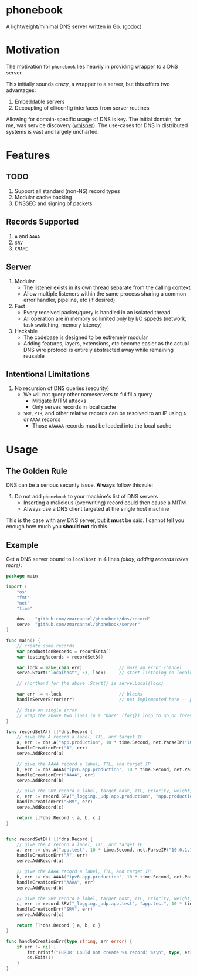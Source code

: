 phonebook
=========

A lightweight/minimal DNS server written in Go. [(godoc)](http://godoc.org/github.com/zmarcantel/phonebook)


Motivation
==========

The motivation for `phonebook` lies heavily in providing wrapper to a DNS server.

This initially sounds crazy, a wrapper to a server, but this offers two advantages:

1. Embeddable servers
2. Decoupling of cli/config interfaces from server routines

Allowing for domain-specific usage of DNS is key. The initial domain, for me, was service discovery ([whisper](https://gtihub.com/zmarcantel/whisper)). The use-cases for DNS in distributed systems is vast and largely uncharted.


Features
========

TODO
----

1. Support all standard (non-NS) record types
2. Modular cache backing
3. DNSSEC and signing of packets


Records Supported
-----------------

1. `A` and `AAAA`
2. `SRV`
3. `CNAME`


Server
------

1. Modular
    * The listener exists in its own thread separate from the calling context
    * Allow multiple listeners within the same process sharing a common error handler, pipeline, etc (if desired)
2. Fast
    * Every received packet/query is handled in an isolated thread
    * All operation are in memory so limited only by I/O sppeds (network, task switching, memory latency)
3. Hackable
    * The codebase is designed to be extremely modular
    * Adding features, layers, extensions, etc become easier as the actual DNS wire protocol is entirely abstracted away while remaining reusable


Intentional Limitations
-----------------------

1. No recursion of DNS queries (security)
    * We will not query other nameservers to fullfil a query
        * Mitigate MITM attacks
        * Only serves records in local cache
    * `SRV`, `PTR`, and other relative records can be resolved to an IP using `A` or `AAAA` records
        * Those `A`/`AAAA` records must be loaded into the local cache


Usage
=====

The Golden Rule
---------------

DNS can be a serious security issue. __Always__ follow this rule:

1. Do not add `phonebook` to your machine's list of DNS servers
    * Inserting a malicious (overwriting) record could then cause a MITM
    * Always use a DNS client targeted at the single host machine

This is the case with any DNS server, but it __must__ be said. I cannot tell you enough how much you __should not__ do this.


Example
-------

Get a DNS server bound to `localhost` in 4 lines _(okay, adding records takes more)_:

````go
package main

import (
    "os"
    "fmt"
    "net"
    "time"

    dns    "github.com/zmarcantel/phonebook/dns/record"
    serve  "github.com/zmarcantel/phonebook/server"
)

func main() {
    // create some records
    var productionRecords = recordSetA()
    var testingRecords = recordSetB()

    var lock = make(chan err)              // make an error channel
    serve.Start("localhost", 53, lock)     // start listening on localhost, standard port

    // shorthand for the above .Start() is serve.Local(lock)

    var err := <-lock                      // blocks
    handleServerError(err)                 // not implemented here -- panic, print, whatever

    // dies on single error
    // wrap the above two lines in a "bare" (for{}) loop to go on forever
}

func recordSetA() []*dns.Record {
    // give the A record a label, TTL, and target IP
    a, err := dns.A("app.production", 10 * time.Second, net.ParseIP("10.0.8.15"))
    handleCreationErr("A", err)
    serve.AddRecord(a)

    // give the AAAA record a label, TTL, and target IP
    b, err := dns.AAAA("ipv6.app.production", 10 * time.Second, net.ParseIP("2001:0db8:85a3:0042:1000:8a2e:0370:7334"))
    handleCreationErr("AAAA", err)
    serve.AddRecord(b)

    // give the SRV record a label, target host, TTL, priority, weight, and port
    c, err := record.SRV("_logging._udp.app.production", "app.production", 10 * time.Second, 10, 5, 8053)
    handleCreationErr("SRV", err)
    serve.AddRecord(c)

    return []*dns.Record { a, b, c }
}


func recordSetB() []*dns.Record {
    // give the A record a label, TTL, and target IP
    a, err := dns.A("app.test", 10 * time.Second, net.ParseIP("10.0.1.15"))
    handleCreationErr("A", err)
    serve.AddRecord(a)

    // give the AAAA record a label, TTL, and target IP
    b, err := dns.AAAA("ipv6.app.production", 10 * time.Second, net.ParseIP("fe80:0000:0000:0000:0202:b3ff:fe1e:8329"))
    handleCreationErr("AAAA", err)
    serve.AddRecord(b)

    // give the SRV record a label, target host, TTL, priority, weight, and port
    c, err := record.SRV("_logging._udp.app.test", "app.test", 10 * time.Second, 10, 5, 8053)
    handleCreationErr("SRV", err)
    serve.AddRecord(c)

    return []*dns.Record { a, b, c }
}

func handleCreationErr(type string, err error) {
    if err != nil {
        fmt.Printf("ERROR: Could not create %s record: %s\n", type, err)
        os.Exit(1)
    }
}
````
